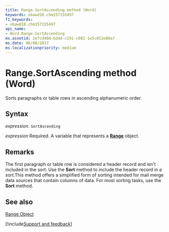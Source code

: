 ```yaml
---
title: Range.SortAscending method (Word)
keywords: vbawd10.chm157155497
f1_keywords:
- vbawd10.chm157155497
api_name:
- Word.Range.SortAscending
ms.assetid: 2e7cd40d-6ddd-c191-c082-1e5c852e80a7
ms.date: 06/08/2017
ms.localizationpriority: medium
---
```



# Range.SortAscending method (Word)

Sorts paragraphs or table rows in ascending alphanumeric order.


## Syntax

_expression_. `SortAscending`

_expression_ Required. A variable that represents a **[Range](Word.Range.md)** object.


## Remarks

The first paragraph or table row is considered a header record and isn't included in the sort. Use the **Sort** method to include the header record in a sort.This method offers a simplified form of sorting intended for mail merge data sources that contain columns of data. For most sorting tasks, use the **Sort** method.


## See also


[Range Object](Word.Range.md)

[!include[Support and feedback](~/includes/feedback-boilerplate.md)]